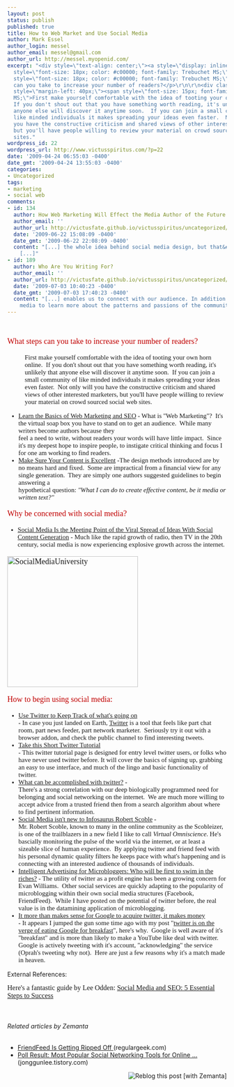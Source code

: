 ```yaml
---
layout: post
status: publish
published: true
title: How to Web Market and Use Social Media
author: Mark Essel
author_login: messel
author_email: messel@gmail.com
author_url: http://messel.myopenid.com/
excerpt: "<div style=\"text-align: center;\"><a style=\"display: inline;\" href=\"http://www.flickr.com/photos/lawtonchiles/\">\r\n</a></div>\r\n<p
  style=\"font-size: 18px; color: #c00000; font-family: Trebuchet MS;\"></p>\r\n<p
  style=\"font-size: 18px; color: #c00000; font-family: Trebuchet MS;\">What steps
  can you take to increase your number of readers?</p>\r\n\r\n<div class=\"blockquote\"
  style=\"margin-left: 40px;\"><span style=\"font-size: 15px; font-family: Trebuchet
  MS;\">First make yourself comfortable with the idea of tooting your own horn online. 
  If you don't shout out that you have something worth reading, it's unlikely that
  anyone else will discover it anytime soon.  If you can join a small community of
  like minded individuals it makes spreading your ideas even faster.  Not only will
  you have the constructive criticism and shared views of other interested marketers,
  but you'll have people willing to review your material on crowd sourced social web
  sites."
wordpress_id: 22
wordpress_url: http://www.victusspiritus.com/?p=22
date: '2009-04-24 06:55:03 -0400'
date_gmt: '2009-04-24 13:55:03 -0400'
categories:
- Uncategorized
tags:
- marketing
- social web
comments:
- id: 134
  author: How Web Marketing Will Effect the Media Author of the Future
  author_email: ''
  author_url: http://victusfate.github.io/victusspiritus/uncategorized/2009/05/11/how-web-marketing-will-effect-the-media-author-of-the-future/
  date: '2009-06-22 15:08:09 -0400'
  date_gmt: '2009-06-22 22:08:09 -0400'
  content: "[...] the whole idea behind social media design, but that&#8217;s another
    [...]"
- id: 189
  author: Who Are You Writing For?
  author_email: ''
  author_url: http://victusfate.github.io/victusspiritus/uncategorized/2009/06/19/who-are-you-writing-for/
  date: '2009-07-03 10:40:23 -0400'
  date_gmt: '2009-07-03 17:40:23 -0400'
  content: "[...] enables us to connect with our audience. In addition we can use social
    media to learn more about the patterns and passions of the community we [...]"
---
```

<div style="text-align: center;"><a style="display: inline;" href="http://www.flickr.com/photos/lawtonchiles/"><br />
</a></div>
<p style="font-size: 18px; color: #c00000; font-family: Trebuchet MS;">
<p style="font-size: 18px; color: #c00000; font-family: Trebuchet MS;">What steps can you take to increase your number of readers?</p>
<div class="blockquote" style="margin-left: 40px;"><span style="font-size: 15px; font-family: Trebuchet MS;">First make yourself comfortable with the idea of tooting your own horn online.  If you don't shout out that you have something worth reading, it's unlikely that anyone else will discover it anytime soon.  If you can join a small community of like minded individuals it makes spreading your ideas even faster.  Not only will you have the constructive criticism and shared views of other interested marketers, but you'll have people willing to review your material on crowd sourced social web sites.<a id="more"></a><a id="more-22"></a></span></div>
<ul style="font-size: 15px; font-family: Trebuchet MS;">
<li> <a href="http://victusfate.github.io/victusspiritus/uncategorized/2009/03/09/web-marketing-and-seo/">Learn the Basics of Web Marketing and SEO</a> - What is "Web Marketing"?  It's the virtual soap box you have to stand on to get an audience.  While many writers become authors because they<br />
feel a need to write, without readers your words will have little impact.  Since it's my deepest hope to inspire people, to instigate critical thinking and focus I for one am working to find readers.</li>
<li><a href="http://victusfate.github.io/victusspiritus/uncategorized/2009/03/26/10-far-out-methods-to-creating-effective-web-content/">Make Sure Your Content is Excellent</a> -The design methods introduced are by no means hard and fixed.  Some are impractical from a financial view for any single generation.  They are simply one authors suggested guidelines to begin answering a<br />
hypothetical question: <em>"What I can do to create effective content, be it media or written text?"</em></li>
</ul>
<p style="font-size: 18px; color: #c00000; font-family: Trebuchet MS;">Why be concerned with social media?</p>
<ul>
<li style="font-size: 15px; font-family: Trebuchet MS;"><a href="http://victusfate.github.io/victusspiritus/uncategorized/2009/03/29/social-media-will-be-the-dominant-design-focus-of-the-21st-century/">Social Media Is the Meeting Point of the Viral Spread of Ideas With Social Content Generation</a> <span style="font-size: 15px; font-family: Trebuchet MS;">- Much like the rapid growth of radio, then TV in the 20th century, social media is now experiencing explosive growth across the internet.</span></li>
</ul>
<p style="font-size: 18px; color: #c00000; font-family: Trebuchet MS;"><a href="http://www.flickr.com/photos/lawtonchiles/"><img class="aligncenter size-full wp-image-836" title="SocialMediaUniversity" src="{{ site.url }}/assets/2009/04/SocialMediaUniversity.jpg" alt="SocialMediaUniversity" width="300" height="300" /></a></p>
<p style="font-size: 18px; color: #c00000; font-family: Trebuchet MS;">How to begin using social media:</p>
<ul style="font-size: 15px; font-family: Trebuchet MS;">
<li> <a href="http://victusfate.github.io/victusspiritus/uncategorized/2009/03/18/use-twitter-to-keep-track-of-whats-going-on/">Use Twitter to Keep Track of what's going on</a><br />
- In case you just landed on Earth, <a href="http://www.twitter.com/">Twitter</a> is a tool that feels like part chat room, part news feeder, part network marketer.  Seriously try it out with a browser addon, and check the public channel to find interesting tweets.</li>
<li><a href="http://www.squidoo.com/TwitterTutorial">Take this Short Twitter Tutorial</a><br />
- This twitter tutorial page is designed for entry level twitter users, or folks who have never used twitter before. It will cover the basics of signing up, grabbing an easy to use interface, and much of the lingo and basic functionality of twitter.</li>
<li> <a href="http://victusfate.github.io/victusspiritus/uncategorized/2009/03/19/what-can-actually-be-accomplished-with-twitter/">What can be accomplished with twitter?</a> -<br />
There's a strong correlation with our deep biologically programmed need for belonging and social networking on the internet.  We are much more willing to accept advice from a trusted friend then from a search algorithm about where to find pertinent information.</li>
<li> <a href="http://victusfate.github.io/victusspiritus/uncategorized/2009/03/24/infosaurus-robert-scoble-the-scobleizer-redefines-internet-information-flow/">Social Media isn't new to Infosaurus Robert Scoble</a> -<br />
Mr. Robert Scoble, known to many in the online community as the Scobleizer, is one of the trailblazers in a new field I like to call <em>Virtual Omniscience</em>. He's bascially monitoring the pulse of the world via the internet, or at least a sizeable slice of human experience.  By applying twitter and friend feed with his personal dynamic quality filters he keeps pace with what's happening and is connecting with an interested audience of thousands of individuals.</li>
<li> <a href="http://victusfate.github.io/victusspiritus/uncategorized/2009/04/09/intelligent-advertising-for-microbloggers-who-will-be-first-to-swim-in-the-riches/">Intelligent Advertising for Microbloggers: Who will be first to swim in the<br />
riches?</a> - The utility of twitter as a profit engine has been a growing concern for Evan Williams.  Other social services are quickly adapting to the popularity of microblogging within their own social media structures (Facebook, FriendFeed).  While I have posted on the potential of twitter before, the real value is in the datamining application of microblogging.</li>
<li><a href="http://victusfate.github.io/victusspiritus/uncategorized/2009/04/18/it-more-than-makes-sense-for-google-to-acquire-twitter-it-makes-money/">It more than makes sense for Google to acquire twitter, it makes money</a><br />
- <span>It appears I jumped the gun some time ago with my post "<a href="http://victusfate.github.io/victusspiritus/uncategorized/2009/03/22/twitter-is-on-the-verge-of-eating-google-for-breakfast-heres-why/">twitter is on the verge of eating Google for breakfast</a>", here's why.  Google is well aware of it's "breakfast" and is more than likely to make a YouTube like deal with twitter.  Google is actively tweeting with it's account, "acknowledging" the service (Oprah's tweeting why not).  Here are just a few reasons why it's a match made in heaven.</span></li>
</ul>
<p>External References:</p>
<p><span style="font-family: 'Trebuchet MS'; font-size: medium;">Here's a fantastic guide by Lee Odden: <a href="http://mashable.com/2009/04/15/social-media-seo/">Social Media and SEO: 5 Essential Steps to Success</a></span></p>
<p><span style="font-family: 'Trebuchet MS'; font-size: medium;"><br />
</span></p>
<h6 class="zemanta-related-title" style="font-size: 1em;">Related articles by Zemanta</h6>
<ul class="zemanta-article-ul">
<li class="zemanta-article-ul-li"><a href="http://regulargeek.com/2009/07/18/friendfeed-is-getting-ripped-off/"> FriendFeed Is Getting Ripped Off </a> (regulargeek.com)</li>
<li class="zemanta-article-ul-li"><a href="http://jonggunlee.tistory.com/110136"> Poll Result: Most Popular Social Networking Tools for Online ... </a> (jonggunlee.tistory.com)</li>
</ul>
<div class="zemanta-pixie" style="margin-top: 10px; height: 15px;"><a class="zemanta-pixie-a" title="Reblog this post [with Zemanta]" href="http://reblog.zemanta.com/zemified/5cefc664-9a43-4943-96b2-fd24bb4166ec/"><img class="zemanta-pixie-img" style="border: none; float: right;" src="http://img.zemanta.com/reblog_e.png?x-id=5cefc664-9a43-4943-96b2-fd24bb4166ec" alt="Reblog this post [with Zemanta]" /></a><span class="zem-script more-related pretty-attribution"><script src="http://static.zemanta.com/readside/loader.js" type="text/javascript"></script></span></div>
